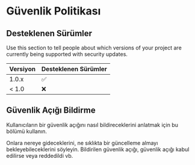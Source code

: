 # Güvenlik Politikası

## Desteklenen Sürümler

Use this section to tell people about which versions of your project are
currently being supported with security updates.

| Versiyon | Desteklenen Sürümler|
| ------- | ------------------ |
| 1.0.x   | :white_check_mark: |
| < 1.0   | :x:                |

## Güvenlik Açığı Bildirme

Kullanıcıların bir güvenlik açığını nasıl bildireceklerini anlatmak için bu bölümü kullanın.

Onlara nereye gideceklerini, ne sıklıkta bir güncelleme almayı bekleyebileceklerini söyleyin.
Bildirilen güvenlik açığı, güvenlik açığı kabul edilirse veya
reddedildi vb.
